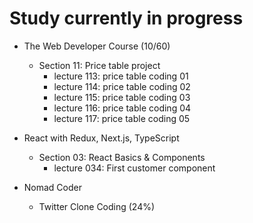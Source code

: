 # Study currently in progress

  - The Web Developer Course (10/60)
    - Section 11: Price table project
      - lecture 113: price table coding 01 
      - lecture 114: price table coding 02 
      - lecture 115: price table coding 03
      - lecture 116: price table coding 04
      - lecture 117: price table coding 05

  - React with Redux, Next.js, TypeScript
    - Section 03: React Basics & Components
      - lecture 034: First customer component

  - Nomad Coder
    - Twitter Clone Coding (24%)
